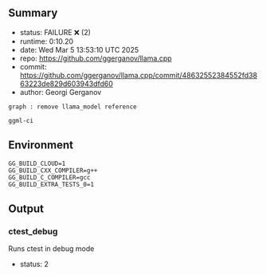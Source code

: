 ## Summary

- status:  FAILURE ❌ (2)
- runtime: 0:10.20
- date:    Wed Mar  5 13:53:10 UTC 2025
- repo:    https://github.com/ggerganov/llama.cpp
- commit:  https://github.com/ggerganov/llama.cpp/commit/48632552384552fd3863223de829d603943dfd60
- author:  Georgi Gerganov
```
graph : remove llama_model reference

ggml-ci
```

## Environment

```
GG_BUILD_CLOUD=1
GG_BUILD_CXX_COMPILER=g++
GG_BUILD_C_COMPILER=gcc
GG_BUILD_EXTRA_TESTS_0=1
```

## Output

### ctest_debug

Runs ctest in debug mode
- status: 2
```

```

